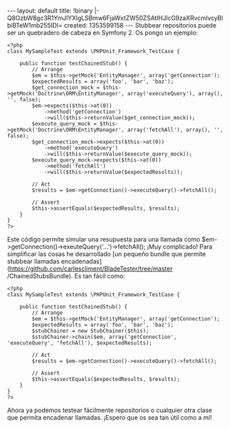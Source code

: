 --- layout: default title: !binary |- Q8OzbW8gc3R1YmJlYXIgLSBmw6FjaWxtZW50ZSAtIHJlcG9zaXRvcmlvcyBl biBTeW1mb255IDI= created: 1353599158 --- Stubbear repositorios puede ser un quebradero de cabeza en Symfony 2. Os pongo un ejemplo: 
    
    <?php
    class MySampleTest extends \PHPUnit_Framework_TestCase {
    
        public function testChainedStub() {
            // Arrange
            $em = $this->getMock('EntityManager', array('getConnection');
            $expectedResults = array('foo', 'bar', 'baz');
            $get_connection_mock = $this->getMock('Doctrine\ORM\EntityManager', array('executeQuery'), array(), '', false);
            $em->expects($this->at(0))
                ->method('getConnection')
                ->will($this->returnValue($get_connection_mock));
            $execute_query_mock = $this->getMock('Doctrine\ORM\EntityManager', array('fetchAll'), array(), '', false);
            $get_connection_mock->expects($this->at(0))
                ->method('executeQuery')
                ->will($this->returnValue($execute_query_mock));
            $execute_query_mock->expects($this->at(0))
                ->method('fetchAll')
                ->will($this->returnValue($expectedResults));
    
            // Act
            $results = $em->getConnection()->executeQuery()->fetchAll();
    
            // Assert
            $this->assertEquals($expectedResults, $results);
        }
    }
    ?>
    

Este código permite simular una resupuesta para una llamada como
$em->getConnection()->exeuteQuery('...')->fetchAll(); ¡Muy complicado! Para
simplificar las cosas he desarrollado [un pequeño bundle que permite stubbear
llamadas encadenadas](https://github.com/carlescliment/BladeTester/tree/master
/ChainedStubsBundle). Es tan fácil como:

    
    <?php
    class MySampleTest extends \PHPUnit_Framework_TestCase {
    
        public function testChainedStub() {
            // Arrange
            $em = $this->getMock('EntityManager', array('getConnection');
            $expectedResults = array('foo', 'bar', 'baz');
            $stubChainer = new StubChainer($this);
            $stubChainer->chain($em, array('getConnection', 'executeQuery', 'fetchAll'), $expectedResults);
    
            // Act
            $results = $em->getConnection()->executeQuery()->fetchAll();
    
            // Assert
            $this->assertEquals($expectedResults, $results);
        }
    }
    ?>
    

Ahora ya podemos testear fácilmente repositorios o cualquier otra clase que
permita encadenar llamadas. ¡Espero que os sea tan útil como a mí!

